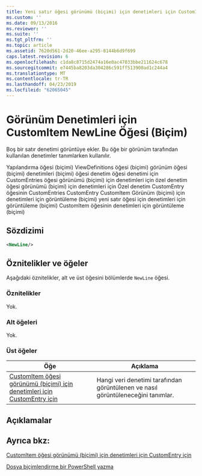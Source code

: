 ```yaml
---
title: Yeni satır öğesi görünümü (biçimi) için denetimleri için CustomItem için | Microsoft Docs
ms.custom: ''
ms.date: 09/13/2016
ms.reviewer: ''
ms.suite: ''
ms.tgt_pltfrm: ''
ms.topic: article
ms.assetid: 7620d561-2d20-46ee-a295-8144b6d9f699
caps.latest.revision: 6
ms.openlocfilehash: c1da8c8715d2474a16e0ac47033bbe211624c678
ms.sourcegitcommit: e7445ba8203da304286c591ff513900ad1c244a4
ms.translationtype: MT
ms.contentlocale: tr-TR
ms.lasthandoff: 04/23/2019
ms.locfileid: "62065045"
---
```

# <a name="newline-element-for-customitem-for-controls-for-view-format"></a>Görünüm Denetimleri için CustomItem NewLine Öğesi (Biçim)

Boş bir satır denetimi görüntüye ekler. Bu öğe bir görünüm tarafından kullanılan denetimler tanımlarken kullanılır.

Yapılandırma öğesi (biçimi) ViewDefinitions öğesi (biçimi) görünüm öğesi (biçimi) denetimleri (biçimi) öğesi denetim öğesi denetimi için CustomEntries öğesi görünümü (biçimi) için denetimleri için özel denetim öğesi görünümü (biçimi) için denetimleri için Özel denetim CustomEntry öğesinin CustomEntries CustomEntry CustomItem Görünüm (biçimi) için denetimleri için görüntüleme (biçimi) yeni satır öğesi için denetimleri için görüntüleme (biçimi) CustomItem öğesinin denetimleri için görüntüleme (biçimi)

## <a name="syntax"></a>Sözdizimi

```xml
<NewLine/>
```

## <a name="attributes-and-elements"></a>Öznitelikler ve öğeler

Aşağıdaki öznitelikler, alt ve üst öğesini bölümlerde `NewLine` öğesi.

### <a name="attributes"></a>Öznitelikler

Yok.

### <a name="child-elements"></a>Alt öğeleri

Yok.

### <a name="parent-elements"></a>Üst öğeler

|Öğe|Açıklama|
|-------------|-----------------|
|[CustomItem öğesi görünümü (biçimi) için denetimleri için CustomEntry için](./customitem-element-for-customentry-for-controls-for-view-format.md)|Hangi veri denetimi tarafından görüntülenen ve nasıl görüntüleneceğini tanımlar.|

## <a name="remarks"></a>Açıklamalar

## <a name="see-also"></a>Ayrıca bkz:

[CustomItem öğesi görünümü (biçimi) için denetimleri için CustomEntry için](./customitem-element-for-customentry-for-controls-for-view-format.md)

[Dosya biçimlendirme bir PowerShell yazma](./writing-a-powershell-formatting-file.md)

